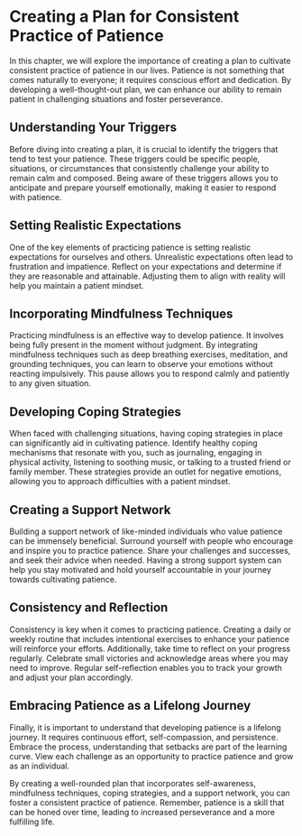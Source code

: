 Creating a Plan for Consistent Practice of Patience
==============================================================

In this chapter, we will explore the importance of creating a plan to cultivate consistent practice of patience in our lives. Patience is not something that comes naturally to everyone; it requires conscious effort and dedication. By developing a well-thought-out plan, we can enhance our ability to remain patient in challenging situations and foster perseverance.

Understanding Your Triggers
---------------------------

Before diving into creating a plan, it is crucial to identify the triggers that tend to test your patience. These triggers could be specific people, situations, or circumstances that consistently challenge your ability to remain calm and composed. Being aware of these triggers allows you to anticipate and prepare yourself emotionally, making it easier to respond with patience.

Setting Realistic Expectations
------------------------------

One of the key elements of practicing patience is setting realistic expectations for ourselves and others. Unrealistic expectations often lead to frustration and impatience. Reflect on your expectations and determine if they are reasonable and attainable. Adjusting them to align with reality will help you maintain a patient mindset.

Incorporating Mindfulness Techniques
------------------------------------

Practicing mindfulness is an effective way to develop patience. It involves being fully present in the moment without judgment. By integrating mindfulness techniques such as deep breathing exercises, meditation, and grounding techniques, you can learn to observe your emotions without reacting impulsively. This pause allows you to respond calmly and patiently to any given situation.

Developing Coping Strategies
----------------------------

When faced with challenging situations, having coping strategies in place can significantly aid in cultivating patience. Identify healthy coping mechanisms that resonate with you, such as journaling, engaging in physical activity, listening to soothing music, or talking to a trusted friend or family member. These strategies provide an outlet for negative emotions, allowing you to approach difficulties with a patient mindset.

Creating a Support Network
--------------------------

Building a support network of like-minded individuals who value patience can be immensely beneficial. Surround yourself with people who encourage and inspire you to practice patience. Share your challenges and successes, and seek their advice when needed. Having a strong support system can help you stay motivated and hold yourself accountable in your journey towards cultivating patience.

Consistency and Reflection
--------------------------

Consistency is key when it comes to practicing patience. Creating a daily or weekly routine that includes intentional exercises to enhance your patience will reinforce your efforts. Additionally, take time to reflect on your progress regularly. Celebrate small victories and acknowledge areas where you may need to improve. Regular self-reflection enables you to track your growth and adjust your plan accordingly.

Embracing Patience as a Lifelong Journey
----------------------------------------

Finally, it is important to understand that developing patience is a lifelong journey. It requires continuous effort, self-compassion, and persistence. Embrace the process, understanding that setbacks are part of the learning curve. View each challenge as an opportunity to practice patience and grow as an individual.

By creating a well-rounded plan that incorporates self-awareness, mindfulness techniques, coping strategies, and a support network, you can foster a consistent practice of patience. Remember, patience is a skill that can be honed over time, leading to increased perseverance and a more fulfilling life.
